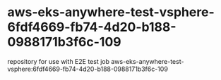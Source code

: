 # aws-eks-anywhere-test-vsphere-6fdf4669-fb74-4d20-b188-0988171b3f6c-109
repository for use with E2E test job aws-eks-anywhere-test-vsphere:6fdf4669-fb74-4d20-b188-0988171b3f6c-109
